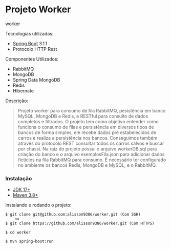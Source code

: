 # Projeto Worker
worker

Tecnologias utilizadas:
* [Spring Boot](https://spring.io/projects/spring-boot) 3.1.1
* Protocolo HTTP Rest

Componentes Utilizados:
* RabbitMQ
* MongoDB
* Spring Data MongoDB
* Redis
* Hibernate


Descrição:

> Projeto worker para consumo de fila RabbitMQ, pesistência em banco MySQL, MongoDB e Redis, e RESTful para consulto de dados completos e filtrados.
> O projeto tem como objetivo entender como funciona o consumo de filas e persistência em diversos tipos de bancos de forma simples, ele recebe dados pré estabelecidos de carros e realiza a persistência nos bancos.
> Conseguimos também através do protocolo REST consultar todos os carros salvos e buscar por chassi.
> Na raiz do projeto possui o arquivo workerDB.sql para criação do banco e o arquivo exemplosFila.json para adicionar dados fictícios na fila RabbitMQ para consumo.
> É necessário ter configurado no ambiente os bancos Redis, MongoDB e MySQL, e o RabbitMQ.

### Instalação

* [JDK 17+](https://www.oracle.com/java/technologies/downloads/)
* [Maven 3.8+](https://maven.apache.org/download.cgi)

Instalando e rodando o projeto:

```
$ git clone git@github.com:alisson9386/worker.git (Com SSH)
	ou
$ git clone https://github.com/alisson9386/worker.git (Com HTTPS)

$ cd worker

$ mvn spring-boot:run

````
